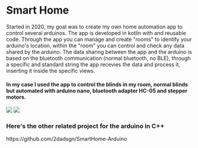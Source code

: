 # Smart Home

Started in 2020, my goal was to create my own home automation app to control several arduinos.
The app is developed in kotlin with  and reusable code.
Through the app you can manage and create "rooms" to identify your arduino's location, within the "room" you can control and check any data shared by the arduino.
The data sharing between the app and the arduino is based on the bluetooth communication (normal bluetooth, no BLE), through a specific and standard string the app recevies the data and process it, inserting it inside the specific views.

<h4>In my case I used the app to control the blinds in my room, normal blinds but automated with arduino nano, bluetooth adapter HC-05 and stepper motors.</h4>


<img src="https://ibb.co/VV12gwf">

<img src="https://ibb.co/C0zSBvs">



<h3>Here's the other related project for the arduino in C++</h3>
https://github.com/2dadsgn/SmartHome-Arduino
